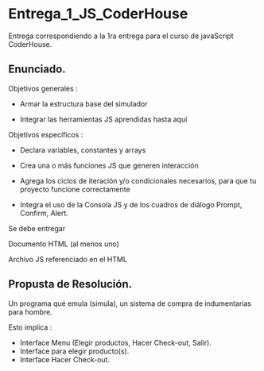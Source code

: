 # Entrega_1_JS_CoderHouse
Entrega correspondiendo a la 1ra entrega para el curso de javaScript CoderHouse.

## Enunciado.

Objetivos generales : 

* Armar la estructura base del simulador

* Integrar las herramientas JS aprendidas hasta aquí

Objetivos específicos :

* Declara variables, constantes y arrays

* Crea una o más funciones JS que generen interacción

* Agrega los ciclos de iteración y/o condicionales necesarios, para que tu proyecto funcione correctamente

* Integra el uso de la Consola JS y de los cuadros de diálogo Prompt, Confirm, Alert.

Se debe entregar

Documento HTML (al menos uno)

Archivo JS referenciado en el HTML


## Propusta de Resolución.

Un programa qué emula (simula), un sistema de compra de indumentarias para hombre.

Esto implica :
* Interface Menu (Elegir productos, Hacer Check-out, Salir). 
* Interface para elegir producto(s).
* Interface Hacer Check-out.  


